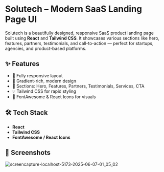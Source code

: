 # Solutech – Modern SaaS Landing Page UI

Solutech is a beautifully designed, responsive SaaS product landing page built using **React** and **Tailwind CSS**. It showcases various sections like hero, features, partners, testimonials, and call-to-action — perfect for startups, agencies, and product-based platforms.

## ✨ Features

- 📱 Fully responsive layout
- 🎨 Gradient-rich, modern design
- 🚀 Sections: Hero, Features, Partners, Testimonials, Services, CTA
- 💡 Tailwind CSS for rapid styling
- 🧠 FontAwesome & React Icons for visuals

## 🛠️ Tech Stack

- **React**
- **Tailwind CSS**
- **FontAwesome / React Icons**

## 📸 Screenshots

![screencapture-localhost-5173-2025-06-07-01_05_02](https://github.com/user-attachments/assets/f4f9c8a3-4d78-4a4c-8af8-d3c1d1897f19)


